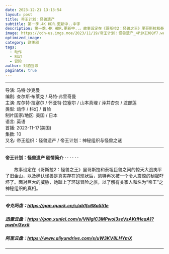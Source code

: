 ```yaml
---
date: 2023-12-21 13:13:54
layout: post
title: 帝王计划：怪兽遗产
subtitle: 第一季.4K HDR.更新中..中字
description: 第一季.4K HDR.更新中..。故事设定在《哥斯拉2：怪兽之王》里哥斯拉和泰坦巨兽之间的惊天大战夷平了旧金山，以及确认怪兽是真实存在的现状后，凯特再次被一个令人震惊的秘密吓坏了。面对巨大的威胁，她踏上了环球冒险之旅，以了解有关家人和名为“帝王”之神秘组织的真相...
image: https://cdn-us.imgs.moe/2023/11/19/帝王计划：怪兽遗产_4PiKE38Qf7.webp
optimized_image: 
category: 欧美剧
tags:
  - 动作
  - 科幻
  - 冒险
author: 对酒当歌
paginate: true
---
```


---

导演: 马特·沙克曼  
编剧: 查尔斯·布莱克 / 马特·弗里奇曼  
主演: 库尔特·拉塞尔 / 怀亚特·拉塞尔 / 山本真理 / 泽井杏奈 / 渡部莲  
类型: 动作 / 科幻 / 冒险  
制片国家/地区: 美国 / 日本  
语言: 英语  
首播: 2023-11-17(美国)  
集数: 10  
又名: 帝王组织：怪兽遗产 / 帝王计划：神秘组织与怪兽之谜  

---

#### 帝王计划：怪兽遗产 剧情简介 · · · · · ·

　　故事设定在《哥斯拉2：怪兽之王》里哥斯拉和泰坦巨兽之间的惊天大战夷平了旧金山，以及确认怪兽是真实存在的现状后，凯特再次被一个令人震惊的秘密吓坏了。面对巨大的威胁，她踏上了环球冒险之旅，以了解有关家人和名为“帝王”之神秘组织的真相。

---

##### 夸克网盘：<https://pan.quark.cn/s/ab1fc68a551e>

##### 迅雷云盘：<https://pan.xunlei.com/s/VNlgIC3MPwoI3seVsAKtlHeaA1?pwd=i3vx#>

##### 阿里云盘：<https://www.aliyundrive.com/s/uW3KV8LHYmX>

---
